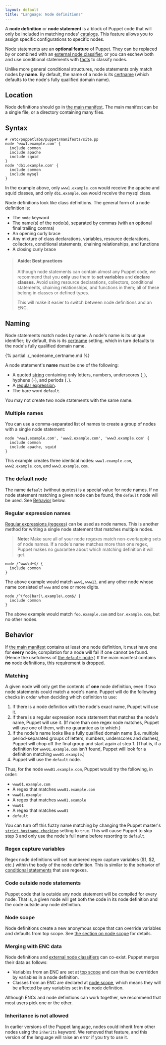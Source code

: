 ```yaml
---
layout: default
title: "Language: Node definitions"
---
```


[hiera]: {{hiera}}/
[sitepp]: ./dirs_manifest.html
[certname]: ./config_important_settings.html#basics
[classes]: ./lang_classes.html
[nodescope]: ./lang_scope.html#node-scope
[topscope]: ./lang_scope.html#top-scope
[extlookup]: ./function.html#extlookup
[custom_functions]: /guides/custom_functions.html
[regex]: ./lang_data_regexp.html
[strings]: ./lang_data_string.html
[inherit]: ./lang_classes.html#inheritance
[modules]: ./modules_fundamentals.html
[enc]: /guides/external_nodes.html
[facts]: ./lang_variables.html#facts-and-built-in-variables
[catalogs]: ./lang_summary.html#compilation-and-catalogs
[strict]: ./configuration.html#stricthostnamechecking
[conditional]: ./lang_conditional.html


A **node definition** or **node statement** is a block of Puppet code that will only be included in matching nodes' [catalogs][]. This feature allows you to assign specific configurations to specific nodes.

Node statements are an **optional feature** of Puppet. They can be replaced by or combined with an [external node classifier][enc], or you can eschew both and use conditional statements with [facts][] to classify nodes.

Unlike more general conditional structures, node statements only match nodes by **name.** By default, the name of a node is its [certname][] (which defaults to the node's fully qualified domain name).

## Location


Node definitions should go in [the main manifest][sitepp]. The main manifest can be a single file, or a directory containing many files.

## Syntax


``` puppet
# /etc/puppetlabs/puppet/manifests/site.pp
node 'www1.example.com' {
  include common
  include apache
  include squid
}
node 'db1.example.com' {
  include common
  include mysql
}
```

In the example above, only `www1.example.com` would receive the apache and squid classes, and only `db1.example.com` would receive the mysql class.

Node definitions look like class definitions. The general form of a node definition is:

* The `node` keyword
* The name(s) of the node(s), separated by commas (with an optional final trailing comma)
* An opening curly brace
* Any mixture of class declarations, variables, resource declarations, collectors, conditional statements, chaining relationships, and functions
* A closing curly brace

> #### Aside: Best practices
>
> Although node statements can contain almost any Puppet code, we recommend that you **only** use them to **set variables** and **declare classes.** Avoid using resource declarations, collectors, conditional statements, chaining relationships, and functions in them; all of these belong in classes or defined types.
>
> This will make it easier to switch between node definitions and an ENC.



## Naming


Node statements match nodes by name. A node's name is its unique identifier; by default, this is its [certname][] setting, which in turn defaults to the node's fully qualified domain name.

{% partial ./_nodename_certname.md %}

A node statement's **name** must be one of the following:

* A quoted [string][strings] containing only letters, numbers, underscores (`_`), hyphens (`-`), and periods (`.`).
* A [regular expression][regex].
* The bare word `default`.

You may not create two node statements with the same name.


### Multiple names

You can use a comma-separated list of names to create a group of nodes with a single node statement:

``` puppet
node 'www1.example.com', 'www2.example.com', 'www3.example.com' {
  include common
  include apache, squid
}
```

This example creates three identical nodes: `www1.example.com`, `www2.example.com`, and `www3.example.com`.

### The default node

The name `default` (without quotes) is a special value for node names. If no node statement matching a given node can be found, the `default` node will be used. See [Behavior](#behavior) below.

### Regular expression names

[Regular expressions (regexes)][regex] can be used as node names. This is another method for writing a single node statement that matches multiple nodes.

> **Note:** Make sure all of your node regexes match non-overlapping sets of node names. If a node's name matches more than one regex, Puppet makes no guarantee about which matching definition it will get.

``` puppet
node /^www\d+$/ {
  include common
}
```

The above example would match `www1`, `www13`, and any other node whose name consisted of `www` and one or more
digits.

``` puppet
node /^(foo|bar)\.example\.com$/ {
  include common
}
```

The above example would match `foo.example.com` and `bar.example.com`, but no other nodes.


## Behavior


If [the main manifest][sitepp] contains at least one node definition, it must have one for **every** node; compilation for a node will fail if one cannot be found. (Hence the usefulness of [the `default` node](#the-default-node).) If the main manifest contains **no** node definitions, this requirement is dropped.

### Matching

A given node will only get the contents of **one** node definition, even if two node statements could match a node's name. Puppet will do the following checks in order when deciding which definition to use:

1. If there is a node definition with the node's exact name, Puppet will use it.
2. If there is a regular expression node statement that matches the node's name, Puppet will use it. (If more than one regex node matches, Puppet will use one of them, with no guarantee as to which.)
3. If the node's name looks like a fully qualified domain name (i.e. multiple period-separated groups of letters, numbers, underscores and dashes), Puppet will chop off the final group and start again at step 1. (That is, if a definition for `www01.example.com` isn't found, Puppet will look for a definition matching `www01.example`.)
4. Puppet will use the `default` node.

Thus, for the node `www01.example.com`, Puppet would try the following, in order:

* `www01.example.com`
* A regex that matches `www01.example.com`
* `www01.example`
* A regex that matches `www01.example`
* `www01`
* A regex that matches `www01`
* `default`

You can turn off this fuzzy name matching by changing the Puppet master's [`strict_hostname_checking`][strict] setting to `true`. This will cause Puppet to skip step 3 and only use the node's full name before resorting to `default`.

### Regex capture variables

Regex node definitions will set numbered regex capture variables ($1, $2, etc.) within the body of the node definition. This is similar to the behavior of [conditional statements][conditional] that use regexes.

### Code outside node statements

Puppet code that is outside any node statement will be compiled for every node. That is, a given node will get both the code in its node definition and the code outside any node definition.

### Node scope

Node definitions create a new anonymous scope that can override variables and defaults from top scope. See [the section on node scope][nodescope] for details.

### Merging with ENC data

Node definitions and [external node classifiers][enc] can co-exist. Puppet merges their data as follows:

* Variables from an ENC are set at [top scope][topscope] and can thus be overridden by variables in a node definition.
* Classes from an ENC are declared at [node scope][nodescope], which means they will be affected by any variables set in the node definition.

Although ENCs and node definitions can work together, we recommend that most users pick one or the other.

### Inheritance is not allowed

In earlier versions of the Puppet language, nodes could inherit from other nodes using the `inherits` keyword. We removed that feature, and this version of the language will raise an error if you try to use it.
